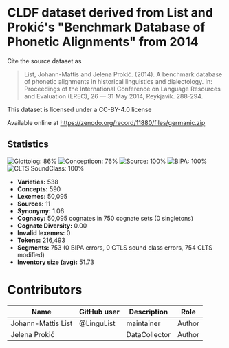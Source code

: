# CLDF dataset derived from List and Prokić's "Benchmark Database of Phonetic Alignments" from 2014

Cite the source dataset as

> List, Johann-Mattis and Jelena Prokić. (2014). A benchmark database of phonetic alignments in historical linguistics and dialectology. In: Proceedings of the International Conference on Language Resources and Evaluation (LREC), 26 — 31 May 2014, Reykjavik. 288-294.

This dataset is licensed under a CC-BY-4.0 license

Available online at https://zenodo.org/record/11880/files/germanic.zip

## Statistics


![Glottolog: 86%](https://img.shields.io/badge/Glottolog-86%25-yellowgreen.svg "Glottolog: 86%")
![Concepticon: 76%](https://img.shields.io/badge/Concepticon-76%25-yellow.svg "Concepticon: 76%")
![Source: 100%](https://img.shields.io/badge/Source-100%25-brightgreen.svg "Source: 100%")
![BIPA: 100%](https://img.shields.io/badge/BIPA-100%25-brightgreen.svg "BIPA: 100%")
![CLTS SoundClass: 100%](https://img.shields.io/badge/CLTS%20SoundClass-100%25-brightgreen.svg "CLTS SoundClass: 100%")

- **Varieties:** 538
- **Concepts:** 590
- **Lexemes:** 50,095
- **Sources:** 11
- **Synonymy:** 1.06
- **Cognacy:** 50,095 cognates in 750 cognate sets (0 singletons)
- **Cognate Diversity:** 0.00
- **Invalid lexemes:** 0
- **Tokens:** 216,493
- **Segments:** 753 (0 BIPA errors, 0 CTLS sound class errors, 754 CLTS modified)
- **Inventory size (avg):** 51.73

# Contributors

Name | GitHub user | Description | Role
--- | --- | --- | ---
Johann-Mattis List | @LinguList | maintainer | Author
Jelena Prokić | | DataCollector | Author


